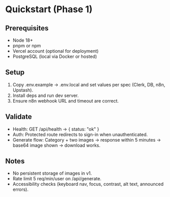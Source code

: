 # Quickstart (Phase 1)

## Prerequisites

- Node 18+
- pnpm or npm
- Vercel account (optional for deployment)
- PostgreSQL (local via Docker or hosted)

## Setup

1. Copy .env.example → .env.local and set values per spec (Clerk, DB, n8n, Upstash).
2. Install deps and run dev server.
3. Ensure n8n webhook URL and timeout are correct.

## Validate

- Health: GET /api/health → { status: "ok" }
- Auth: Protected route redirects to sign-in when unauthenticated.
- Generate flow: Category + two images → response within 5 minutes → base64 image shown → download works.

## Notes

- No persistent storage of images in v1.
- Rate limit 5 req/min/user on /api/generate.
- Accessibility checks (keyboard nav, focus, contrast, alt text, announced errors).
